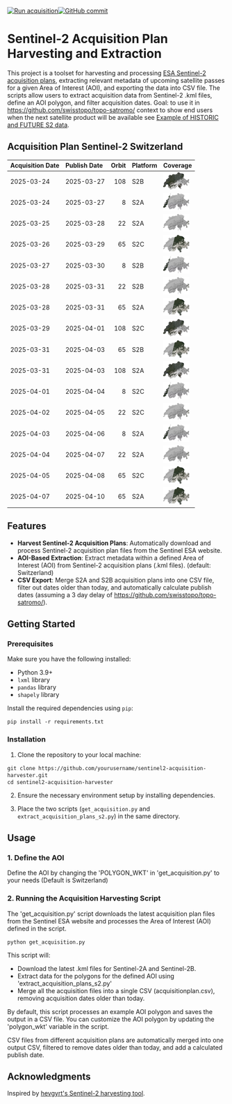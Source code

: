 [![Run acquisition](https://github.com/davidoesch/Sentinel-2-Acquisition-Plan-Harvesting/actions/workflows/run_acquisition.yml/badge.svg)](https://github.com/davidoesch/Sentinel-2-Acquisition-Plan-Harvesting/actions/workflows/run_acquisition.yml)[![GitHub commit](https://img.shields.io/github/last-commit/davidoesch/Sentinel-2-Acquisition-Plan-Harvesting)](https://github.com/davidoesch/Sentinel-2-Acquisition-Plan-Harvesting/commits/main)

# Sentinel-2 Acquisition Plan Harvesting and Extraction

This project is a toolset for harvesting and processing [ESA Sentinel-2 acquisition plans](https://sentinel.esa.int/web/sentinel/copernicus/sentinel-2/acquisition-plans), extracting relevant metadata of upcoming satellite passes for a given Area of Interest (AOI), and exporting the data into CSV file. The scripts allow users to extract acquisition data from Sentinel-2 .kml files, define an AOI polygon, and filter acquisition dates. Goal: to use it in https://github.com/swisstopo/topo-satromo/ context to show end users when the next satellite product will be available see [Example of HISTORIC and FUTURE S2 data](https://davidoesch.github.io/Sentinel-2-Acquisition-Plan-Harvesting/calendar.html).

## Acquisition Plan Sentinel-2 Switzerland
| Acquisition Date   | Publish Date   |   Orbit | Platform   | Coverage                    |
|:-------------------|:---------------|--------:|:-----------|:----------------------------|
| 2025-03-24         | 2025-03-27     |     108 | S2B        | ![Coverage](assets/108.png) |
| 2025-03-24         | 2025-03-27     |       8 | S2A        | ![Coverage](assets/8.png)   |
| 2025-03-25         | 2025-03-28     |      22 | S2A        | ![Coverage](assets/22.png)  |
| 2025-03-26         | 2025-03-29     |      65 | S2C        | ![Coverage](assets/65.png)  |
| 2025-03-27         | 2025-03-30     |       8 | S2B        | ![Coverage](assets/8.png)   |
| 2025-03-28         | 2025-03-31     |      22 | S2B        | ![Coverage](assets/22.png)  |
| 2025-03-28         | 2025-03-31     |      65 | S2A        | ![Coverage](assets/65.png)  |
| 2025-03-29         | 2025-04-01     |     108 | S2C        | ![Coverage](assets/108.png) |
| 2025-03-31         | 2025-04-03     |      65 | S2B        | ![Coverage](assets/65.png)  |
| 2025-03-31         | 2025-04-03     |     108 | S2A        | ![Coverage](assets/108.png) |
| 2025-04-01         | 2025-04-04     |       8 | S2C        | ![Coverage](assets/8.png)   |
| 2025-04-02         | 2025-04-05     |      22 | S2C        | ![Coverage](assets/22.png)  |
| 2025-04-03         | 2025-04-06     |       8 | S2A        | ![Coverage](assets/8.png)   |
| 2025-04-04         | 2025-04-07     |      22 | S2A        | ![Coverage](assets/22.png)  |
| 2025-04-05         | 2025-04-08     |      65 | S2C        | ![Coverage](assets/65.png)  |
| 2025-04-07         | 2025-04-10     |      65 | S2A        | ![Coverage](assets/65.png)  |

## Features

- **Harvest Sentinel-2 Acquisition Plans**: Automatically download and process Sentinel-2 acquisition plan files from the Sentinel ESA website.
- **AOI-Based Extraction**: Extract metadata within a defined Area of Interest (AOI) from Sentinel-2 acquisition plans (.kml files). (default: Switzerland)
- **CSV Export**: Merge S2A and S2B  acquisition plans into one CSV file, filter out dates older than today, and automatically calculate publish dates (assuming a 3 day delay of https://github.com/swisstopo/topo-satromo/).

## Getting Started

### Prerequisites

Make sure you have the following installed:

- Python 3.9+
- `lxml` library
- `pandas` library
- `shapely` library

Install the required dependencies using `pip`:

```
pip install -r requirements.txt
```
### Installation
1. Clone the repository to your local machine:

```
git clone https://github.com/yourusername/sentinel2-acquisition-harvester.git
cd sentinel2-acquisition-harvester
```
2. Ensure the necessary environment setup by installing dependencies.

3. Place the two scripts (`get_acquisition.py` and `extract_acquisition_plans_s2.py`) in the same directory.

## Usage
### 1. Define the AOI
Define the AOI by changing the 'POLYGON_WKT' in 'get_acquisition.py' to your needs (Default is Switzerland)

### 2. Running the Acquisition Harvesting Script
The 'get_acquisition.py' script downloads the latest acquisition plan files from the Sentinel ESA website and processes the Area of Interest (AOI) defined in the script.
```
python get_acquisition.py
```
This script will:

- Download the latest .kml files for Sentinel-2A and Sentinel-2B.
- Extract data for the polygons for the defined AOI using  'extract_acquisition_plans_s2.py'
- Merge all the acquisition files into a single CSV (acquisitionplan.csv), removing acquisition dates older than today.

By default, this script processes an example AOI polygon and saves the output in a CSV file. You can customize the AOI polygon by updating the 'polygon_wkt' variable in the script.

CSV files from different acquisition plans are automatically merged into one output CSV, filtered to remove dates older than today, and add a calculated publish date.

## Acknowledgments
Inspired by [hevgyrt's Sentinel-2 harvesting tool](https://github.com/hevgyrt/harvest_sentinel_acquisition_plans/).



